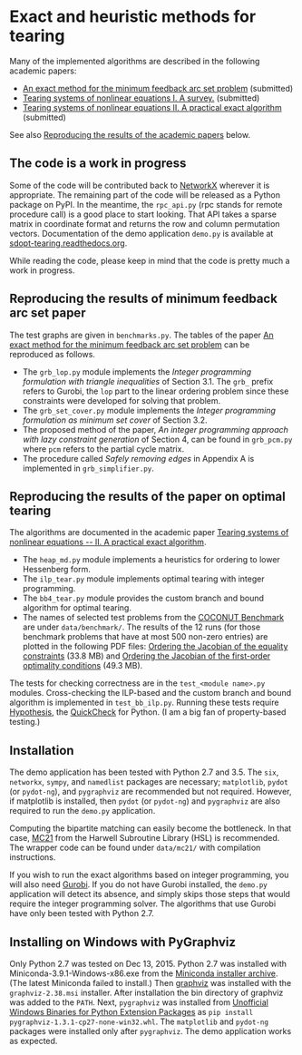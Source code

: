 
Exact and heuristic methods for tearing
=======================================

Many of the implemented algorithms are described in the following 
academic papers:

  - [An exact method for the minimum feedback arc set problem](http://reliablecomputing.eu/baharev_minimum_feedback_arc_set.pdf) (submitted)
  - [Tearing systems of nonlinear equations I. A survey.](http://reliablecomputing.eu/baharev_tearing_survey.pdf) (submitted)
  - [Tearing systems of nonlinear equations II. A practical exact algorithm](http://reliablecomputing.eu/baharev_tearing_exact_algorithm.pdf) (submitted)

See also [Reproducing the results of the academic papers](https://github.com/baharev/sdopt-tearing#reproducing-the-results-of-minimum-feedback-arc-set-paper)
below.


The code is a work in progress
------------------------------

Some of the code will be contributed back to 
[NetworkX](http://networkx.github.io/documentation/latest/overview.html)
wherever it is appropriate. The remaining part of the code will be released 
as a Python package on PyPI. In the meantime, the `rpc_api.py` (rpc stands for 
remote procedure call) is a good place to start looking. That API takes a sparse
matrix in coordinate format and returns the row and column permutation vectors.
Documentation of the demo application `demo.py` is available at 
[sdopt-tearing.readthedocs.org](https://sdopt-tearing.readthedocs.org).

While reading the code, please keep in mind that the code is pretty much
a work in progress.


Reproducing the results of minimum feedback arc set paper
---------------------------------------------------------

The test graphs are given in `benchmarks.py`. The tables of the paper
[An exact method for the minimum feedback arc set problem](http://reliablecomputing.eu/baharev_minimum_feedback_arc_set.pdf) 
can be reproduced as follows. 

 - The `grb_lop.py` module implements the *Integer programming 
 formulation with triangle inequalities* of Section 3.1. The `grb_` 
 prefix refers to Gurobi, the `lop` part to the linear ordering problem 
 since these constraints were developed for solving that problem. 
 - The `grb_set_cover.py` module implements the *Integer programming 
 formulation as minimum set cover* of Section 3.2. 
 - The proposed method of the paper, *An integer programming approach 
 with lazy constraint generation* of Section 4, can be found in 
 `grb_pcm.py` where `pcm` refers to the partial cycle matrix. 
 - The procedure called *Safely removing edges* in Appendix A is 
 implemented in `grb_simplifier.py`.


Reproducing the results of the paper on optimal tearing
-------------------------------------------------------

The algorithms are documented in the academic paper
[Tearing systems of nonlinear equations -- II. A practical exact algorithm](http://reliablecomputing.eu/baharev_tearing_exact_algorithm.pdf).

 - The `heap_md.py` module implements a heuristics for ordering to lower
 Hessenberg form.
 - The `ilp_tear.py` module implements optimal tearing with integer 
 programming.
 - The `bb4_tear.py` module provides the custom branch and bound 
 algorithm for optimal tearing.
 - The names of selected test problems from the 
 [COCONUT Benchmark](http://www.mat.univie.ac.at/~neum/glopt/coconut/Benchmark/Benchmark.html) 
 are under `data/benchmark/`. The results of the 12 runs (for those benchmark 
 problems that have at most 500 non-zero entries) are plotted in the following 
 PDF files:
 [Ordering the Jacobian of the equality constraints](http://reliablecomputing.eu/constraint_jacobian_nz_500.pdf) (33.8 MB) and
 [Ordering the Jacobian of the first-order optimality conditions](http://reliablecomputing.eu/first_order_opt_cond_nz_500.pdf) (49.3 MB).

The tests for checking correctness are in the `test_<module name>.py` 
modules. Cross-checking the ILP-based and the custom branch and bound 
algorithm is implemented in `test_bb_ilp.py`. Running these tests 
require [Hypothesis](https://hypothesis.readthedocs.org/en/release/), the 
[QuickCheck](https://en.wikipedia.org/wiki/QuickCheck) for Python.
(I am a big fan of property-based testing.)


Installation
------------

The demo application has been tested with Python 2.7 and 3.5. The `six`,
`networkx`, `sympy`, and `namedlist` packages are necessary; 
`matplotlib`, `pydot` (or `pydot-ng`), and `pygraphviz` are 
recommended but not required. However, if matplotlib is installed, then
`pydot` (or `pydot-ng`) and `pygraphviz` are also required to run the 
`demo.py` application.

Computing the bipartite matching can easily become the bottleneck. In 
that case, [MC21](http://www.hsl.rl.ac.uk/catalogue/mc21.html) from 
the Harwell Subroutine Library (HSL) is recommended. The wrapper code 
can be found under `data/mc21/` with compilation instructions.

If you wish to run the exact algorithms based on integer programming, 
you will also need [Gurobi](http://www.gurobi.com/). If you do not have 
Gurobi installed, the `demo.py` application will detect its absence, and 
simply skips those steps that would require the integer programming 
solver. The algorithms that use Gurobi have only been tested with Python 
2.7.


Installing on Windows with PyGraphviz
-------------------------------------

Only Python 2.7 was tested on Dec 13, 2015. Python 2.7 was installed 
with Miniconda-3.9.1-Windows-x86.exe from the
[Miniconda installer archive](https://repo.continuum.io/miniconda/). 
(The latest Miniconda failed to install.) Then 
[graphviz](http://www.graphviz.org/Download_windows.php) was installed 
with the `graphviz-2.38.msi` installer. After installation the bin 
directory of graphviz was added to the `PATH`. Next, `pygraphviz` was 
installed from 
[Unofficial Windows Binaries for Python Extension Packages](http://www.lfd.uci.edu/~gohlke/pythonlibs/#pygraphviz)
as `pip install pygraphviz-1.3.1-cp27-none-win32.whl`.
The `matplotlib` and `pydot-ng` packages were installed only after
`pygraphviz`. The demo application works as expected.

